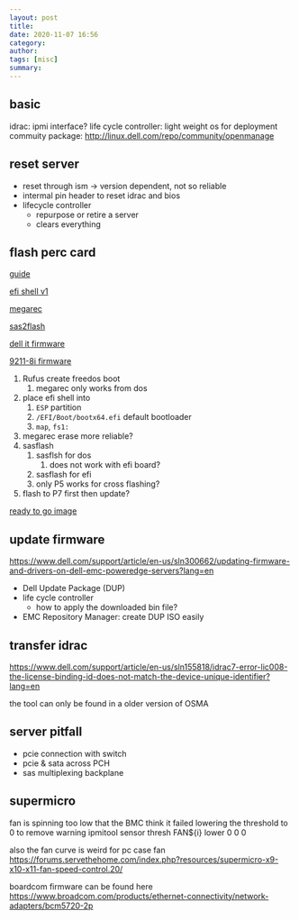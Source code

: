 ```yaml
---
layout: post
title:
date: 2020-11-07 16:56
category:
author:
tags: [misc]
summary:
---
```


## basic

idrac: ipmi interface?
life cycle controller: light weight os for deployment
commuity package: http://linux.dell.com/repo/community/openmanage

## reset server

* reset through ism -> version dependent, not so reliable
* intermal pin header to reset idrac and bios
* lifecycle controller
  * repurpose or retire a server
  * clears everything

## flash perc card

[guide](https://www.truenas.com/community/resources/detailed-newcomers-guide-to-crossflashing-lsi-9211-9300-9305-9311-hba-and-variants.54/)

[efi shell v1](https://github.com/tianocore/edk2/blob/UDK2018/EdkShellBinPkg/FullShell/X64/Shell_Full.efi)

[megarec](https://support.hpe.com/hpsc/swd/public/detail?swItemId=MTX-e66fc5b245bb48b59341da62f6)

[sas2flash](https://www.broadcom.com/support/knowledgebase/1211161501344/flashing-firmware-and-bios-on-lsi-sas-hbas)

[dell it firmware](https://www.dell.com/support/home/en-us/drivers/DriversDetails?driverId=YJ78T)

[9211-8i firmware](https://www.broadcom.com/site-search?q=9211)

1. Rufus create freedos boot
   1. megarec only works from dos
2. place efi shell into
   1. `ESP` partition
   2. `/EFI/Boot/bootx64.efi` default bootloader
   3. `map`, `fs1:`
3. megarec erase more reliable?
4. sasflash
   1. sasflsh for dos
      1. does not work with efi board?
   2. sasflash for efi
   3. only P5 works for cross flashing?
5. flash to P7 first then update?

[ready to go image](https://fohdeesha.com/docs/perc/)

## update firmware

https://www.dell.com/support/article/en-us/sln300662/updating-firmware-and-drivers-on-dell-emc-poweredge-servers?lang=en

* Dell Update Package (DUP)
* life cycle controller
  * how to apply the downloaded bin file?
* EMC Repository Manager: create DUP ISO easily

## transfer idrac

https://www.dell.com/support/article/en-us/sln155818/idrac7-error-lic008-the-license-binding-id-does-not-match-the-device-unique-identifier?lang=en

the tool can only be found in a older version of OSMA

## server pitfall

* pcie connection with switch
* pcie & sata across PCH
* sas multiplexing backplane

## supermicro

fan is spinning too low that the BMC think it failed
lowering the threshold to 0 to remove warning
ipmitool sensor thresh FAN${i} lower 0 0 0

also the fan curve is weird for pc case fan
https://forums.servethehome.com/index.php?resources/supermicro-x9-x10-x11-fan-speed-control.20/

boardcom firmware can be found here
https://www.broadcom.com/products/ethernet-connectivity/network-adapters/bcm5720-2p

